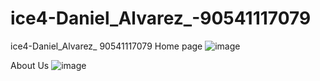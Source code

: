 # ice4-Daniel_Alvarez_-90541117079
ice4-Daniel_Alvarez_ 90541117079
Home page 
![image](https://github.com/user-attachments/assets/32bb1c36-c1e3-4a40-b3de-4e0dab9dbbc1)

About Us 
![image](https://github.com/user-attachments/assets/e40d2f4b-881b-4279-91e7-f29236f36e2b)

